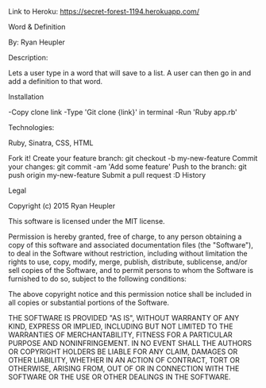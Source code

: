 Link to Heroku: https://secret-forest-1194.herokuapp.com/

Word & Definition

By: Ryan Heupler

Description:

Lets a user type in a word that will save to a list. A user can then go in and
add a definition to that word.

Installation

-Copy clone link
-Type 'Git clone {link}' in terminal
-Run 'Ruby app.rb'

Technologies:

Ruby, Sinatra, CSS, HTML


Fork it!
Create your feature branch: git checkout -b my-new-feature
Commit your changes: git commit -am 'Add some feature'
Push to the branch: git push origin my-new-feature
Submit a pull request :D
History


Legal

Copyright (c) 2015 Ryan Heupler

This software is licensed under the MIT license.

Permission is hereby granted, free of charge, to any person obtaining a copy of this software and associated documentation files (the "Software"), to deal in the Software without restriction, including without limitation the rights to use, copy, modify, merge, publish, distribute, sublicense, and/or sell copies of the Software, and to permit persons to whom the Software is furnished to do so, subject to the following conditions:

The above copyright notice and this permission notice shall be included in all copies or substantial portions of the Software.

THE SOFTWARE IS PROVIDED "AS IS", WITHOUT WARRANTY OF ANY KIND, EXPRESS OR IMPLIED, INCLUDING BUT NOT LIMITED TO THE WARRANTIES OF MERCHANTABILITY, FITNESS FOR A PARTICULAR PURPOSE AND NONINFRINGEMENT. IN NO EVENT SHALL THE AUTHORS OR COPYRIGHT HOLDERS BE LIABLE FOR ANY CLAIM, DAMAGES OR OTHER LIABILITY, WHETHER IN AN ACTION OF CONTRACT, TORT OR OTHERWISE, ARISING FROM, OUT OF OR IN CONNECTION WITH THE SOFTWARE OR THE USE OR OTHER DEALINGS IN THE SOFTWARE.
